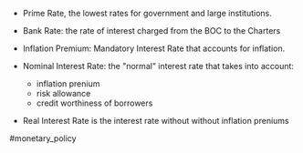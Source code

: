 - Prime Rate, the lowest rates for government and large institutions.
- Bank Rate: the rate of interest charged from the BOC to the Charters
- Inflation Premium: Mandatory Interest Rate that accounts for inflation.

- Nominal Interest Rate: the "normal" interest rate that takes into account:
	- inflation prenium
	- risk allowance
	- credit worthiness of borrowers
- Real Interest Rate is the interest rate without without inflation preniums

#monetary_policy 

